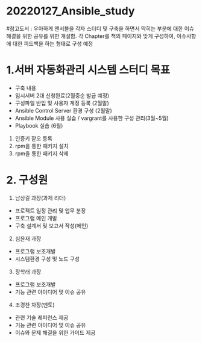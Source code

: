 # 20220127_Ansible_study

#참고도서 : 우아하게 앤서블을 각자 스터디 및 구축을 하면서 막히는 부분에 대한 이슈 해결을 위한 공유를 위한 개설함.
각 Chapter를 책의 페이지와 맞게 구성하여, 이슈사항에 대한 피드백을 하는 형태로 구성 예정

# 1.서버 자동화관리 시스템 스터디 목표
- 구축 내용
- 임시서버 2대 신청완료(2월중순 발급 예정)
- 구성파일 반입 및 사용자 계정 등록 (2월말)
- Ansible Control Server 환경 구성 (2월말)
- Ansible Module 사용 실습 / vargrant를 사용한 구성 관리(3월~5월)
- Playbook 실습 (6월)
 1) 인증키 잗오 등록
 2) rpm을 통한 패키지 설치
 3) rpm을 통한 패키지 삭제

# 2. 구성원
1) 남상길 과장(과제 리더)
- 프로젝트 일정 관리 및 업무 분장
- 프로그램 메인 개발
- 구축 설계서 및 보고서 작성(메인)

2) 심윤재 과장
- 프로그램 보조개발
- 시스템환경 구성 및 노드 구성

3) 장학래 과장
- 프로그램 보조개발
- 기능 관련 아이디어 및 이슈 공유

4) 조경찬 차장(멘토)
- 관련 기술 레퍼런스 제공
- 기능 관련 아이디어 및 이슈 공유
- 이슈와 문제 해결을 위한 가이드 제공
